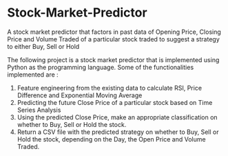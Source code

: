 # Stock-Market-Predictor
A stock market predictor that factors in  past data of Opening Price, Closing Price and Volume Traded of a particular stock traded to suggest a strategy to either Buy, Sell or Hold

The following project is a stock market predictor that is implemented using Python as the programming language. Some of the functionalities implemented are :
1. Feature engineering from the existing data to calculate RSI, Price Difference and Exponential Moving Average
2. Predicting the future Close Price of a particular stock based on Time Series Analysis
3. Using the predicted Close Price, make an appropriate classification on whether to Buy, Sell or Hold the stock.
4. Return a CSV file with the predicted strategy on whether to Buy, Sell or Hold the stock, depending on the Day, the Open Price and Volume Traded.


